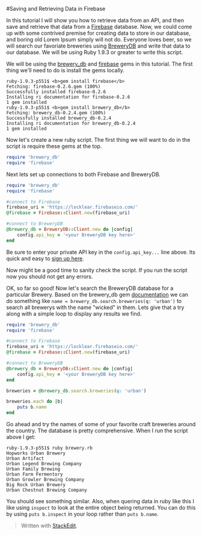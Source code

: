 #Saving and Retrieving Data in Firebase

In this tutorial I will show you how to retrieve data from an API,  and then save and retrieve that data from a [Firebase](https://www.firebase.com/) database. Now, we could come up with some contrived premise for creating data to store in our database, and boring old Lorem Ipsum simply will not do. Everyone loves beer, so we will search our favoriate breweries using [BreweryDB](http://www.brewerydb.com/) and write that data to our database. We will be using Ruby 1.9.3 or greater to write this script.

We will be using the [brewery_db](https://github.com/tylerhunt/brewery_db) and [firebase](https://github.com/oscardelben/firebase-ruby) gems in this tutorial. The first thing we'll need to do is install the gems locally.

```
ruby-1.9.3-p551$ <b>gem install firebase</b>
Fetching: firebase-0.2.6.gem (100%)
Successfully installed firebase-0.2.6
Installing ri documentation for firebase-0.2.6
1 gem installed
ruby-1.9.3-p551$ <b>gem install brewery_db</b>
Fetching: brewery_db-0.2.4.gem (100%)
Successfully installed brewery_db-0.2.4
Installing ri documentation for brewery_db-0.2.4
1 gem installed
```

Now let's create a new ruby script. The first thing we will want to do in the script is require these gems at the top.
```ruby
require 'brewery_db'
require 'firebase'
```
Next lets set up connections to both Firebase and BreweryDB.
```ruby
require 'brewery_db'
require 'firebase'

#connect to Firebase
firebase_uri = 'https://locklear.firebaseio.com/'
@firebase = Firebase::Client.new(firebase_uri)

#connect to BreweryDB
@brewery_db = BreweryDB::Client.new do |config|
    config.api_key = '<your BreweryDB key here>'
end
```

Be sure to enter your private API key in the `config.api_key...` line above. Its quick and easy to [sign up here](http://www.brewerydb.com/developers).

Now might be a good time to sanity check the script. If you run the script now you should not get any errors.

OK, so far so good! Now let's search the BreweryDB database for a particular Brewery. Based on the brewery_db gem [documentation](https://github.com/tylerhunt/brewery_db#usage) we can do something like `name = brewery_db.search.breweries(q: 'urban')` to search all brewerys with the name "wicked" in them. Lets give that a try along with a simple loop to display any results we find.

```ruby
require 'brewery_db'
require 'firebase'

#connect to Firebase
firebase_uri = 'https://locklear.firebaseio.com/'
@firebase = Firebase::Client.new(firebase_uri)

#connect to BreweryDB
@brewery_db = BreweryDB::Client.new do |config|
    config.api_key = '<your BreweryDB key here>'
end

breweries = @brewery_db.search.breweries(q: 'urban')

breweries.each do |b|
	puts b.name
end
```

Go ahead and try the names of some of your favorite craft breweries around the country. The database is pretty comprehensive. When I run the script above I get:

```
ruby-1.9.3-p551$ ruby brewery.rb
Hopworks Urban Brewery
Urban Artifact
Urban Legend Brewing Company
Urban Family Brewing
Urban Farm Fermentory
Urban Growler Brewing Company
Big Rock Urban Brewery
Urban Chestnut Brewing Company
```

You should see something similar. Also, when quering data in ruby like this I like using `inspect` to look at the entire object being returned. You can do this by using `puts b.inspect` in your loop rather than `puts b.name`.




> Written with [StackEdit](https://stackedit.io/).
